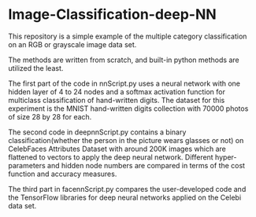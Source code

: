 # Image-Classification-deep-NN

This repository is a simple example of the multiple category classification on an RGB or grayscale image data set.

The methods are written from scratch, and built-in python methods are utilized the least.

The first part of the code in nnScript.py uses a neural network with one hidden layer of 4 to 24 nodes and a softmax activation function for multiclass classification of hand-written digits. The dataset for this experiment is the MNIST hand-written digits collection with 70000 photos of size 28 by 28 for each.

The second code in deepnnScript.py contains a binary classification(whether the person in the picture wears glasses or not) on CelebFaces Attributes Dataset with around 200K images which are flattened to vectors to apply the deep neural network. Different hyper-parameters and hidden node numbers are compared in terms of the cost function and accuracy measures.

The third part in facennScript.py compares the user-developed code and the TensorFlow libraries for deep neural networks applied on the Celebi data set.

